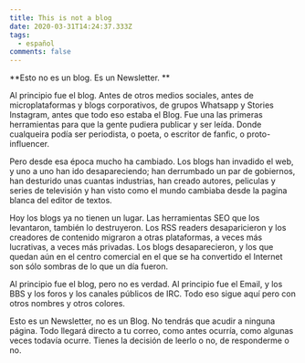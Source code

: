 ```yaml
---
title: This is not a blog
date: 2020-03-31T14:24:37.333Z
tags:
  - español
comments: false
---
```

**Esto no es un blog. Es un Newsletter. **

Al principio fue el blog.  Antes de otros medios sociales, antes de microplataformas y blogs corporativos, de grupos Whatsapp y Stories Instagram, antes que todo eso estaba el Blog. Fue una las primeras herramientas para que la gente pudiera publicar y ser leída. Donde cualqueira podía ser periodista, o poeta, o escritor de fanfic, o proto-influencer. 

Pero desde esa época mucho ha cambiado. Los blogs han invadido el web, y uno a uno han ido desapareciendo; han derrumbado un par de gobiernos, han desturido unas cuantas industrias, han creado autores, peliculas y series de televisión y han visto como el mundo cambiaba desde la pagina blanca del editor de textos. 

Hoy los blogs ya no tienen un lugar. Las herramientas SEO que los levantaron, también lo destruyeron. Los RSS readers desaparicieron y los creadores de contenido migraron a otras plataformas, a veces más lucrativas, a veces más privadas. Los blogs desaparecieron, y los que quedan aún en el centro comercial en el que se ha convertido el Internet son sólo sombras de lo que un día fueron.

Al principio fue el blog, pero no es verdad. Al principio fue el Email, y los BBS y los foros y los canales públicos de IRC. Todo eso sigue aquí pero con otros nombres y otros colores.

Esto es un Newsletter, no es un Blog. No tendrás que acudir a ninguna página. Todo llegará directo a tu correo, como antes ocurría, como algunas veces todavía ocurre. Tienes la decisión de leerlo o no, de responderme o no.
